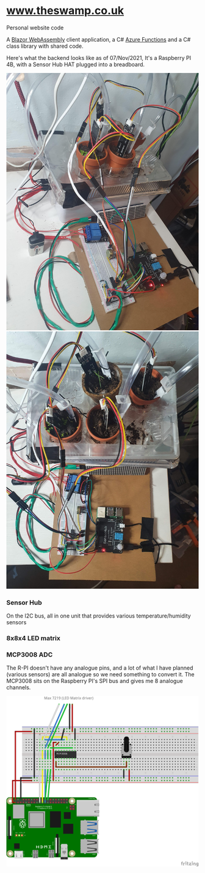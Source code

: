 ﻿# www.theswamp.co.uk

Personal website code

A [Blazor WebAssembly](https://docs.microsoft.com/aspnet/core/blazor/?view=aspnetcore-3.1#blazor-webassembly) client application, a C# [Azure Functions](https://docs.microsoft.com/azure/azure-functions/functions-overview) and a C# class library with shared code.

Here's what the backend looks like as of 07/Nov/2021, It's a Raspberry PI 4B, with a Sensor Hub HAT plugged into a breadboard.

![28 OCT 2021](media/20211107_152642.jpg)
![28 OCT 2021](media/20211107_153926.jpg)


### Sensor Hub 

On the I2C bus, all in one unit that provides various temperature/humidity sensors

### 8x8x4 LED matrix


### MCP3008 ADC

The R-PI doesn't have any analogue pins, and a lot of what I have planned (various sensors) are all analogue so we need something to convert it. The MCP3008 sits on the Raspberry PI's SPI bus and gives me 8 analogue channels.



![Breadboard diagram](media/pi-01_bb.png)
